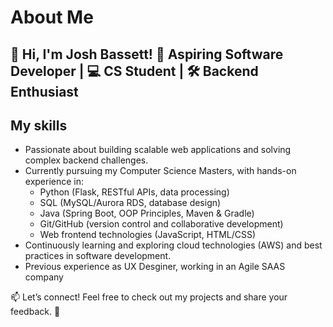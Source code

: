 # About Me

👋 Hi, I'm Josh Bassett!
🌱 Aspiring Software Developer | 💻 CS Student | 🛠️ Backend Enthusiast
---
## My skills
- Passionate about building scalable web applications and solving complex backend challenges.
- Currently pursuing my Computer Science Masters, with hands-on experience in:
    - Python (Flask, RESTful APIs, data processing)
    - SQL (MySQL/Aurora RDS, database design)
    - Java (Spring Boot, OOP Principles, Maven & Gradle)
    - Git/GitHub (version control and collaborative development)
    - Web frontend technologies (JavaScript, HTML/CSS)
- Continuously learning and exploring cloud technologies (AWS) and best practices in software development.
- Previous experience as UX Desginer, working in an Agile SAAS company

📫 Let’s connect! Feel free to check out my projects and share your feedback. 🚀
